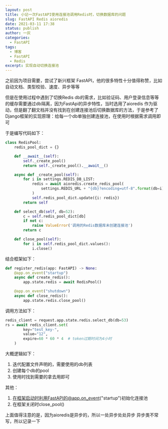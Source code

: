 ```yaml
---
layout: post
title: 小记一次FastAPI使用连接池调用Redis时，切换数据库的问题
slug: FastAPI Redis aioredis
date: 2021-03-11 17:38
status: publish
author: 一灰
categories: 
  - FastAPI
tags: 
  - 博客
  - FastAPI
  - Redis
excerpt: 实现自动切换连接池 
---
```



之前因为项目需要，尝试了新兴框架 FastAPI，他的很多特性十分值得称赞，比如自动文档、类型校验、速度、异步等等

但是在使用过程中遇到了切换Redis db的需求，比如验证码、用户登录信息等等的缓存需要通过db隔离，因为FastApi的异步特性，当时选用了aioredis
作为驱动，但是翻了翻文档并没有找到在创建连接池后切换数据库的方法，于是参考了Django框架的实现原理：给每一个db单独创建连接池，在使用时根据需求调用即可

于是编写代码如下：

```python
class RedisPool:
    redis_pool_dict = {}

    def __await__(self):
        self._create_pool()
        return self._create_pool().__await__()

    async def _create_pool(self):
        for i in settings.REDIS_DB_LIST:
            redis = await aioredis.create_redis_pool(
                settings.REDIS_URL + "{db}?encoding=utf-8".format(db=i)
            )
            self.redis_pool_dict.update({i: redis})
        return self

    def select_db(self, db=52):
        c = self.redis_pool_dict[db]
        if not c:
            raise ValueError('调用的Redis数据库未创建连接池')
        return c

    def close_pool(self):
        for i in self.redis_pool_dict.values():
            i.close()

```

结合框架如下：

```python
def register_redis(app: FastAPI) -> None:
    @app.on_event("startup")
    async def create_redis():
        app.state.redis = await RedisPool()

    @app.on_event("shutdown")
    async def close_redis():
        app.state.redis.close_pool()
```

调用方法如下：

```python
redis_client = request.app.state.redis.select_db(db=53)
rs = await redis_client.set(
        key="test_key-",
        value="12",
        expire=60 * 60 * 4  # token过期时间为4小时
    )
```

大概逻辑如下：
1. 迭代配置文件声明的，需要使用的db列表
2. 创建每个db的pool
3. 使用时找到需要的拿去用即可

其他：
1. 在框架启动时利用FastAPI的@app.on_event("startup")初始化连接池
2. 在框架关闭时close_pool()


上面值得注意的是，因为aioredis是异步的，所以一处异步处处异步
异步类不常写，所以记录一下
